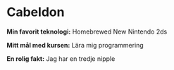 # Cabeldon

**Min favorit teknologi:** Homebrewed New Nintendo 2ds

**Mitt mål med kursen:** Lära mig programmering 

**En rolig fakt:** Jag har en tredje nipple 
